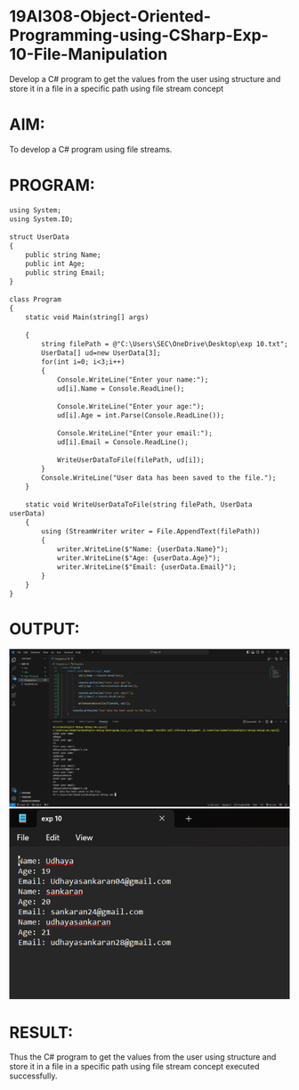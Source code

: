 # 19AI308-Object-Oriented-Programming-using-CSharp-Exp-10-File-Manipulation
Develop a C# program to get the values from the user using structure and store it in a file in a specific path using file stream concept
# AIM:
To develop a C# program using file streams.

# PROGRAM:
```
using System;
using System.IO;

struct UserData
{
    public string Name;
    public int Age;
    public string Email;
}

class Program
{
    static void Main(string[] args)

    {
        string filePath = @"C:\Users\SEC\OneDrive\Desktop\exp 10.txt";
        UserData[] ud=new UserData[3];
        for(int i=0; i<3;i++)
        {
            Console.WriteLine("Enter your name:");
            ud[i].Name = Console.ReadLine();

            Console.WriteLine("Enter your age:");
            ud[i].Age = int.Parse(Console.ReadLine());

            Console.WriteLine("Enter your email:");
            ud[i].Email = Console.ReadLine();

            WriteUserDataToFile(filePath, ud[i]);
        }  
        Console.WriteLine("User data has been saved to the file.");
    }

    static void WriteUserDataToFile(string filePath, UserData userData)
    {
        using (StreamWriter writer = File.AppendText(filePath))
        { 
            writer.WriteLine($"Name: {userData.Name}");
            writer.WriteLine($"Age: {userData.Age}");
            writer.WriteLine($"Email: {userData.Email}");  
        }
    }
}
```
# OUTPUT:
![alt text](image.png)
![alt text](image-1.png)
# RESULT:
Thus the C# program to get the values from the user using structure and store it in a file in a specific path using file stream concept executed successfully.
